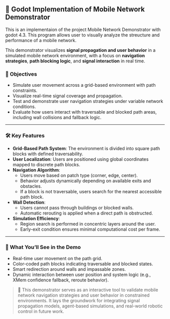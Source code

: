 ## 📱 Godot Implementation of Mobile Network Demonstrator

This is an implementaion of the project Mobile Network Demonstrator with godot 4.3. This program allows user to visually analyze the streucture and performance of a mobile network.

This demonstrator visualizes **signal propagation and user behavior** in a simulated mobile network environment, with a focus on **navigation strategies**, **path blocking logic**, and **signal interaction** in real time.

### 🎯 Objectives
- Simulate user movement across a grid-based environment with path constraints.
- Visualize real-time signal coverage and propagation.
- Test and demonstrate user navigation strategies under variable network conditions.
- Evaluate how users interact with traversable and blocked path areas, including wall collisions and fallback logic.

---

### 🛠️ Key Features
- **Grid-Based Path System**: The environment is divided into square path blocks with defined traversability.
- **User Localization**: Users are positioned using global coordinates mapped to discrete path blocks.
- **Navigation Algorithm**:
  - Users move based on patch type (corner, edge, center).
  - Behavior adjusts dynamically depending on available exits and obstacles.
  - If a block is not traversable, users search for the nearest accessible path block.
- **Wall Detection**:
  - Users cannot pass through buildings or blocked walls.
  - Automatic rerouting is applied when a direct path is obstructed.
- **Simulation Efficiency**:
  - Region search is performed in concentric layers around the user.
  - Early-exit condition ensures minimal computational cost per frame.

---

### 🧪 What You’ll See in the Demo
- Real-time user movement on the path grid.
- Color-coded path blocks indicating traversable and blocked states.
- Smart redirection around walls and impassable zones.
- Dynamic interaction between user position and system logic (e.g., XMem confidence fallback, reroute behavior).

> 📡 This demonstrator serves as an interactive tool to validate mobile network navigation strategies and user behavior in constrained environments. It lays the groundwork for integrating signal propagation models, agent-based simulations, and real-world robotic control in future work.
